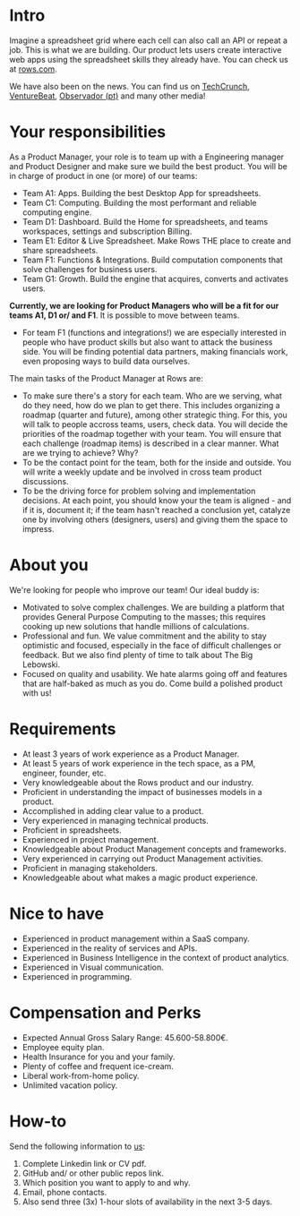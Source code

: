 # Intro
Imagine a spreadsheet grid where each cell can also call an API or repeat a job. This is what we are building. Our product lets users create interactive web apps using the spreadsheet skills they already have. You can check us at [rows.com](http://rows.com).

We have also been on the news. You can find us on [TechCrunch](https://tcrn.ch/2LnB1r0), [VentureBeat](https://bit.ly/2IGwgHS), [Observador (pt)](https://bit.ly/2rZV0Ar) and many other media!

# Your responsibilities

As a Product Manager, your role is to team up with a Engineering manager and Product Designer and make sure we build the best product. You will be in charge of product in one (or more) of our teams:
* Team A1: Apps. Building the best Desktop App for spreadsheets.
* Team C1: Computing. Building the most performant and reliable computing engine.
* Team D1: Dashboard. Build the Home for spreadsheets, and teams workspaces, settings and subscription Billing.
* Team E1: Editor & Live Spreadsheet. Make Rows THE place to create and share spreadsheets.
* Team F1: Functions & Integrations. Build computation components that solve challenges for business users.
* Team G1: Growth. Build the engine that acquires, converts and activates users.

**Currently, we are looking for Product Managers who will be a fit for our teams A1, D1 or/ and F1**. It is possible to move between teams.
* For team F1 (functions and integrations!) we are especially interested in people who have product skills but also want to attack the business side. You will be finding potential data partners, making financials work, even proposing ways to build data ourselves.

The main tasks of the Product Manager at Rows are:
* To make sure there's a story for each team. Who are we serving, what do they need, how do we plan to get there. This includes organizing a roadmap (quarter and future), among other strategic thing. For this, you will talk to people accross teams, users, check data. You will decide the priorities of the roadmap together with your team. You will ensure that each challenge (roadmap items) is described in a clear manner. What are we trying to achieve? Why?
* To be the contact point for the team, both for the inside and outside. You will write a weekly update and be involved in cross team product discussions.
* To be the driving force for problem solving and implementation decisions. At each point, you should know your the team is aligned - and if it is, document it; if the team hasn't reached a conclusion yet, catalyze one by involving others (designers, users) and giving them the space to impress.

# About you
We're looking for people who improve our team! Our ideal buddy is:
* Motivated to solve complex challenges. We are building a platform that provides General Purpose Computing to the masses; this requires cooking up new solutions that handle millions of calculations.
* Professional and fun. We value commitment and the ability to stay optimistic and focused, especially in the face of difficult challenges or feedback. But we also find plenty of time to talk about The Big Lebowski.
* Focused on quality and usability. We hate alarms going off and features that are half-baked as much as you do. Come build a polished product with us!

# Requirements
* At least 3 years of work experience as a Product Manager.
* At least 5 years of work experience in the tech space, as a PM, engineer, founder, etc. 
* Very knowledgeable about the Rows product and our industry.
* Proficient in understanding the impact of businesses models in a product.
* Accomplished in adding clear value to a product.
* Very experienced in managing technical products. 
* Proficient in spreadsheets. 
* Experienced in project management.
* Knowledgeable about Product Management concepts and frameworks.
* Very experienced in carrying out Product Management activities.
* Proficient in managing stakeholders.
* Knowledgeable about what makes a magic product experience.

# Nice to have
* Experienced in product management within a SaaS company.
* Experienced in the reality of services and APIs. 
* Experienced in Business Intelligence in the context of product analytics.
* Experienced in Visual communication.
* Experienced in programming.

# Compensation and Perks
* Expected Annual Gross Salary Range: 45.600-58.800€.
* Employee equity plan.
* Health Insurance for you and your family.
* Plenty of coffee and frequent ice-cream.
* Liberal work-from-home policy.
* Unlimited vacation policy.

# How-to
Send the following information to [us](mailto:join@rows.com):
   1. Complete Linkedin link or CV pdf.
   2. GitHub and/ or other public repos link.
   3. Which position you want to apply to and why.
   4. Email, phone contacts.
   5. Also send three (3x) 1-hour slots of availability in the next 3-5 days.
